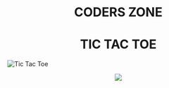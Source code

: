 <h1 align="center"> CODERS ZONE </h1>
<h1 align="center"> TIC TAC TOE </h1>

![Tic Tac Toe](https://upload.wikimedia.org/wikipedia/commons/8/89/Wild_tic-tac-toe.svg)

<div align="center">
<img src="https://user-images.githubusercontent.com/73097560/115834477-dbab4500-a447-11eb-908a-139a6edaec5c.gif">
</div>

